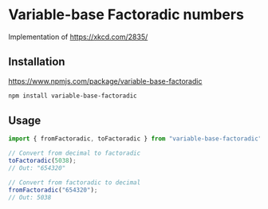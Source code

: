 # Variable-base Factoradic numbers

Implementation of https://xkcd.com/2835/

## Installation

https://www.npmjs.com/package/variable-base-factoradic

```bash
npm install variable-base-factoradic
```

## Usage

```javascript
import { fromFactoradic, toFactoradic } from "variable-base-factoradic";

// Convert from decimal to factoradic
toFactoradic(5038);
// Out: "654320"

// Convert from factoradic to decimal
fromFactoradic("654320");
// Out: 5038
```